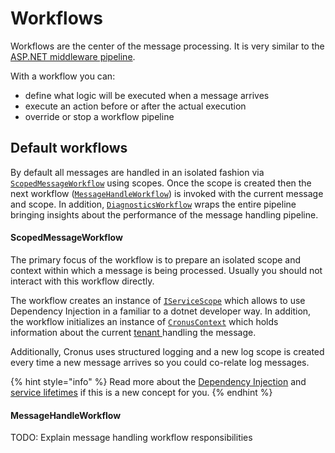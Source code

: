 # Workflows

Workflows are the center of the message processing. It is very similar to the [ASP.NET middleware pipeline](https://docs.microsoft.com/en-us/aspnet/core/fundamentals/middleware/?view=aspnetcore-3.1).

With a workflow you can:

* define what logic will be executed when a message arrives
* execute an action before or after the actual execution
* override or stop a workflow pipeline

## Default workflows

By default all messages are handled in an isolated fashion via [`ScopedMessageWorkflow`](https://github.com/Elders/Cronus/blob/master/src/Elders.Cronus/MessageProcessing/ScopedMessageWorkflow.cs) using scopes. Once the scope is created then the next workflow \([`MessageHandleWorkflow`](https://github.com/Elders/Cronus/blob/master/src/Elders.Cronus/MessageProcessing/MessageHandleWorkflow.cs)\) is invoked with the current message and scope. In addition, [`DiagnosticsWorkflow`](https://github.com/Elders/Cronus/blob/master/src/Elders.Cronus/Workflow/DiagnosticsWorkflow.cs) wraps the entire pipeline bringing insights about the performance of the message handling pipeline.

#### ScopedMessageWorkflow

The primary focus of the workflow is to prepare an isolated scope and context within which a message is being processed. Usually you should not interact with this workflow directly.

The workflow creates an instance of [`IServiceScope`](https://docs.microsoft.com/en-us/dotnet/api/microsoft.extensions.dependencyinjection.iservicescope?view=dotnet-plat-ext-3.1) which allows to use Dependency Injection in a familiar to a dotnet developer way. In addition, the workflow initializes an instance of [`CronusContext`](https://github.com/Elders/Cronus/blob/master/src/Elders.Cronus/MessageProcessing/CronusContext.cs) which holds information about the current [tenant ](domain-modeling/multitenancy.md)handling the message.

Additionally, Cronus uses structured logging and a new log scope is created every time a new message arrives so you could co-relate log messages.

{% hint style="info" %}
Read more about the [Dependency Injection](https://docs.microsoft.com/en-us/archive/msdn-magazine/2016/june/essential-net-dependency-injection-with-net-core) and [service lifetimes](https://docs.microsoft.com/en-us/aspnet/core/fundamentals/dependency-injection?view=aspnetcore-3.1#service-lifetimes) if this is a new concept for you.
{% endhint %}

#### MessageHandleWorkflow

TODO: Explain message handling workflow responsibilities

 



